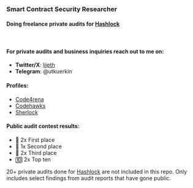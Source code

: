 ### Smart Contract Security Researcher
#### Doing freelance private audits for [Hashlock](https://www.hashlock.com.au)
&nbsp; 

#### For private audits and business inquiries reach out to me on:
- **Twitter/X**: [ljjeth](https://x.com/ljjeth)
- **Telegram**: @utkuerkin
&nbsp;
#### Profiles:
- [Code4rena](https://code4rena.com/@ljj)
- [Codehawks](https://codehawks.cyfrin.io/profile/clk3ttrj4001mib08qqu3vgk4)
- [Sherlock](https://audits.sherlock.xyz/watson/ljj)
&nbsp;
#### Public audit contest results:
- 🥇 2x  First place 
- 🥈 1x  Second place 
- 🥉 2x  Third place
- 🔟 2x Top ten 

20+ private audits done for [Hashlock](https://www.hashlock.com.au) are not included in this repo. Only includes select findings from audit reports that have gone public.
